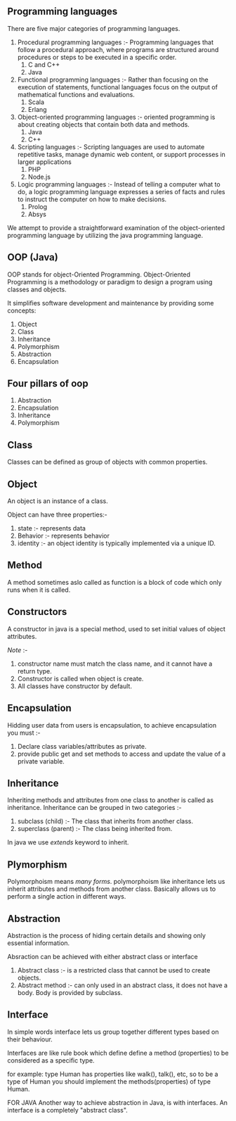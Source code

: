 ## Programming languages

There are five major categories of programming languages.

1. Procedural programming languages :- Programming languages that follow a procedural approach, where programs are structured around procedures or steps to be executed in a specific order.
   1. C and C++
   2. Java
2. Functional programming languages :- Rather than focusing on the execution of statements, functional languages focus on the output of mathematical functions and evaluations.
   1. Scala
   2. Erlang
3. Object-oriented programming languages :- oriented programming is about creating objects that contain both data and methods.
   1. Java
   2. C++
4. Scripting languages :- Scripting languages are used to automate repetitive tasks, manage dynamic web content, or support processes in larger applications
   1. PHP
   2. Node.js
5. Logic programming languages :- Instead of telling a computer what to do, a logic programming language expresses a series of facts and rules to instruct the computer on how to make decisions.
   1. Prolog
   2. Absys

We attempt to provide a straightforward examination of the object-oriented programming language by utilizing the java programming language.

## OOP (Java)

OOP stands for object-Oriented Programming. Object-Oriented Programming is a methodology or paradigm to design a program using classes and objects.

It simplifies software development and maintenance by providing some concepts:

1. Object
2. Class
3. Inheritance
4. Polymorphism
5. Abstraction
6. Encapsulation

## Four pillars of oop

1. Abstraction
2. Encapsulation
3. Inheritance
4. Polymorphism

## Class

Classes can be defined as group of objects with common properties.

## Object

An object is an instance of a class.

Object can have three properties:-

1. state :- represents data
2. Behavior :- represents behavior
3. identity :- an object identity is typically implemented via a unique ID.

## Method

A method sometimes aslo called as function is a block of code which only runs when it is called.

## Constructors

A constructor in java is a special method, used to set initial values of object attributes.

_Note_ :-

1. constructor name must match the class name, and it cannot have a return type.
2. Constructor is called when object is create.
3. All classes have constructor by default.

## Encapsulation

Hidding user data from users is encapsulation, to achieve encapsulation you must :-

1. Declare class variables/attributes as private.
2. provide public get and set methods to access and update the value of a private variable.

## Inheritance

Inheriting methods and attributes from one class to another is called as inheritance. Inheritance can be grouped in two categories :-

1. subclass (child) :- The class that inherits from another class.
2. superclass (parent) :- The class being inherited from.

In java we use _extends_ keyword to inherit.

## Plymorphism

Polymorphoism means _many forms_. polymorphoism like inheritance lets us inherit attributes and methods from another class. Basically allows us to perform a single action in different ways.

## Abstraction

Abstraction is the process of hiding certain details and showing only essential information.

Absraction can be achieved with either abstract class or interface

1. Abstract class :- is a restricted class that cannot be used to create objects.
2. Abstract method :- can only used in an abstract class, it does not have a body. Body is provided by subclass.

## Interface

In simple words interface lets us group together different types based on their behaviour.

Interfaces are like rule book which define define a method (properties) to be considered as a specific type.

for example: type Human has properties like walk(), talk(), etc, so to be a type of Human you should implement the methods(properties) of type Human.

FOR JAVA
Another way to achieve abstraction in Java, is with interfaces.
An interface is a completely "abstract class".
